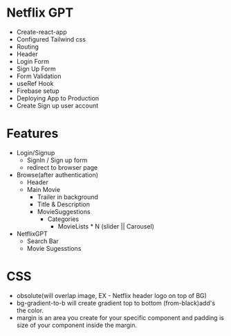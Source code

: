 # Netflix GPT

 - Create-react-app
 - Configured Tailwind css
 - Routing
 - Header
 - Login Form
 - Sign Up Form
 - Form Validation
 - useRef Hook
 - Firebase setup
 - Deploying App to Production
 - Create Sign up user account

 



 # Features
  - Login/Signup
     - SignIn / Sign up form
     - redirect to browser page
  - Browse(after authentication)
    - Header
    - Main Movie
       - Trailer in background
       - Title & Description
       - MovieSuggestions
          - Categories
             - MovieLists * N  (slider || Carousel)
  - NetflixGPT
     - Search Bar
     - Movie Sugesstions


















# CSS
  - obsolute(will overlap image, EX - Netflix header logo on top of BG)
  - bg-gradient-to-b will create gradient top to bottom (from-black)add's the color.
  - margin is an area you create for your specific component and padding is size of your component inside the margin.

     
  